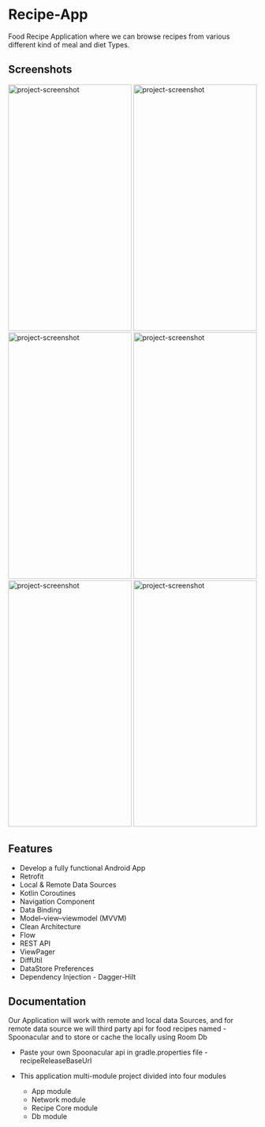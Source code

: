 
# Recipe-App

Food Recipe Application where we can browse recipes from various different kind of meal and diet Types.


## Screenshots

<img src="https://github.com/ak363255/Recipe-App/assets/36182994/ca0b884a-bf78-4c87-be0e-cc8e22a1357a" alt="project-screenshot" width="250" height="500/">   


<img src="https://github.com/ak363255/Recipe-App/assets/36182994/76674ed9-35d6-40c1-80aa-e88d84c33735" alt="project-screenshot" width="250" height="500/">


<img src="https://github.com/ak363255/Recipe-App/assets/36182994/f47a1e53-80b8-4d0a-9db7-8a291356cadb" alt="project-screenshot" width="250" height="500/">


<img src="https://github.com/ak363255/Recipe-App/assets/36182994/d3935653-e648-4751-bf2e-45404be1c756" alt="project-screenshot" width="250" height="500/">


<img src="https://github.com/ak363255/Recipe-App/assets/36182994/d4a1d20c-c014-4a74-bc01-c9fec32dabb4" alt="project-screenshot" width="250" height="500/">


<img src="https://github.com/ak363255/Recipe-App/assets/36182994/44680d67-7b45-45e9-95d4-07c9baa71cbd" alt="project-screenshot" width="250" height="500/">

## Features 
- Develop a fully functional Android App
- Retrofit
- Local & Remote Data Sources
- Kotlin Coroutines
- Navigation Component
- Data Binding
-  Model–view–viewmodel (MVVM)
- Clean Architecture
- Flow
- REST API
- ViewPager
- DiffUtil
- DataStore Preferences
- Dependency Injection - Dagger-Hilt



## Documentation

Our Application will work with remote and local data Sources, and for remote data source we will third party api for food recipes named - Spoonacular and to store or cache the locally using Room Db

-  Paste your own Spoonacular api in gradle.properties file - recipeReleaseBaseUrl 

- This application multi-module project divided into four modules
  - App module
  - Network module
  - Recipe Core module
  - Db module
